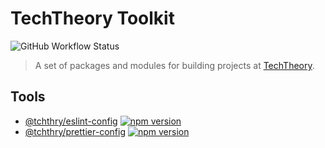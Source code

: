 # TechTheory Toolkit
![GitHub Workflow Status](https://img.shields.io/github/workflow/status/techtheoryio/toolkit/CI?style=flat-square)

> A set of packages and modules for building projects at [TechTheory](https://techtheory.io).

## Tools

* [@tchthry/eslint-config](packages/eslint-config/README.md) [![npm version](https://img.shields.io/npm/v/@tchthry/eslint-config.svg?style=flat-square)](https://www.npmjs.com/package/@tchthry/eslint-config)
* [@tchthry/prettier-config](packages/prettier-config/README.md) [![npm version](https://img.shields.io/npm/v/@tchthry/prettier-config.svg?style=flat-square)](https://www.npmjs.com/package/@tchthry/prettier-config)
